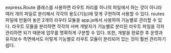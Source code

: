 express.Route 클래스를 사용하면 라우트 처리를 하나의 파일에서 하는 것이 아니라 여러 개의 파일로 분리해서 각각의 용도(기능)에 맞게 구현하여 사용할 수 있다.
routes파일에 만들어 놓은 2개의 라우터 모듈을 app.js에서 사용하여 기능별로 관리할 수 있다.
라우트 모듈을 분리하면 각각의 서버 개발자가 기능별로 분리된 라우트 파일을 각자 관리하면 되기 때문에 업무를 명확하게 구분할 수 있다.
또한, 개발을 완료한 후 운영과 유지보수 측면에서도 이렇게 기능별로 라우트 모듈이 분리되어 있는 것이 훨씬 관리하기 쉽다.
